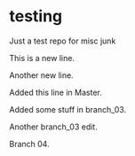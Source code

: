 # testing
Just a test repo for misc junk

This is a new line.

Another new line.

Added this line in Master.

Added some stuff in branch_03.

Another branch_03 edit.

Branch 04.
